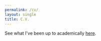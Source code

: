 ```yaml
---
permalink: /cv/
layout: single
title: C.V.
---
```


See what I've been up to academically [here](/assets/cv.pdf).
